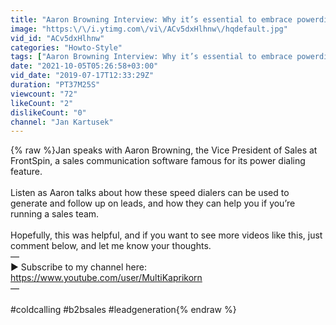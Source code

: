 ```yaml
---
title: "Aaron Browning Interview: Why it’s essential to embrace powerdialers like FrontSpin in B2B sales"
image: "https:\/\/i.ytimg.com\/vi\/ACv5dxHlhnw\/hqdefault.jpg"
vid_id: "ACv5dxHlhnw"
categories: "Howto-Style"
tags: ["Aaron Browning Interview: Why it’s essential to embrace powerdialers like FrontSpin in B2B sales","FrontSpin","powerdialers"]
date: "2021-10-05T05:26:58+03:00"
vid_date: "2019-07-17T12:33:29Z"
duration: "PT37M25S"
viewcount: "72"
likeCount: "2"
dislikeCount: "0"
channel: "Jan Kartusek"
---
```

{% raw %}Jan speaks with Aaron Browning, the Vice President of Sales at FrontSpin, a sales communication software famous for its power dialing feature. <br /><br />Listen as Aaron talks about how these speed dialers can be used to generate and follow up on leads, and how they can help you if you’re running a sales team.<br /><br />Hopefully, this was helpful, and if you want to see more videos like this, just comment below, and let me know your thoughts.<br />—<br />► Subscribe to my channel here: <a rel="nofollow" target="blank" href="https://www.youtube.com/user/MultiKaprikorn">https://www.youtube.com/user/MultiKaprikorn</a><br />—<br /><br />#coldcalling #b2bsales #leadgeneration{% endraw %}
